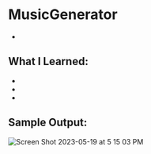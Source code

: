 # MusicGenerator
* 

## What I Learned: 
*
*
*
## Sample Output: 
![Screen Shot 2023-05-19 at 5 15 03 PM](https://github.com/efloresz/MusicGenerator/assets/110843762/e4f0c4c1-11d7-4fbc-801c-80f91b771fae)
